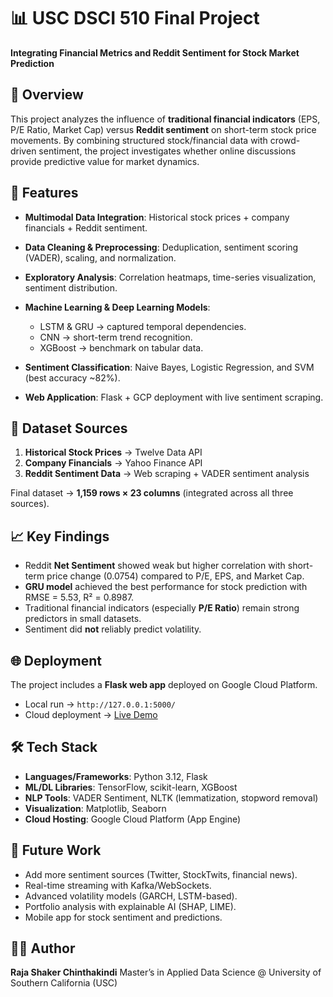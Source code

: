 
# 📊 USC DSCI 510 Final Project

**Integrating Financial Metrics and Reddit Sentiment for Stock Market Prediction**

## 📌 Overview

This project analyzes the influence of **traditional financial indicators** (EPS, P/E Ratio, Market Cap) versus **Reddit sentiment** on short-term stock price movements.
By combining structured stock/financial data with crowd-driven sentiment, the project investigates whether online discussions provide predictive value for market dynamics.


## 🚀 Features

* **Multimodal Data Integration**: Historical stock prices + company financials + Reddit sentiment.
* **Data Cleaning & Preprocessing**: Deduplication, sentiment scoring (VADER), scaling, and normalization.
* **Exploratory Analysis**: Correlation heatmaps, time-series visualization, sentiment distribution.
* **Machine Learning & Deep Learning Models**:

  * LSTM & GRU → captured temporal dependencies.
  * CNN → short-term trend recognition.
  * XGBoost → benchmark on tabular data.
* **Sentiment Classification**: Naive Bayes, Logistic Regression, and SVM (best accuracy \~82%).
* **Web Application**: Flask + GCP deployment with live sentiment scraping.


## 📂 Dataset Sources

1. **Historical Stock Prices** → Twelve Data API
2. **Company Financials** → Yahoo Finance API
3. **Reddit Sentiment Data** → Web scraping + VADER sentiment analysis

Final dataset → **1,159 rows × 23 columns** (integrated across all three sources).


## 📈 Key Findings

* Reddit **Net Sentiment** showed weak but higher correlation with short-term price change (0.0754) compared to P/E, EPS, and Market Cap.
* **GRU model** achieved the best performance for stock prediction with RMSE = 5.53, R² = 0.8987.
* Traditional financial indicators (especially **P/E Ratio**) remain strong predictors in small datasets.
* Sentiment did **not** reliably predict volatility.

## 🌐 Deployment

The project includes a **Flask web app** deployed on Google Cloud Platform.

* Local run → `http://127.0.0.1:5000/`
* Cloud deployment → [Live Demo](https://usc-dsci510-finalproject.wl.r.appspot.com/)


## 🛠️ Tech Stack

* **Languages/Frameworks**: Python 3.12, Flask
* **ML/DL Libraries**: TensorFlow, scikit-learn, XGBoost
* **NLP Tools**: VADER Sentiment, NLTK (lemmatization, stopword removal)
* **Visualization**: Matplotlib, Seaborn
* **Cloud Hosting**: Google Cloud Platform (App Engine)

## 📌 Future Work

* Add more sentiment sources (Twitter, StockTwits, financial news).
* Real-time streaming with Kafka/WebSockets.
* Advanced volatility models (GARCH, LSTM-based).
* Portfolio analysis with explainable AI (SHAP, LIME).
* Mobile app for stock sentiment and predictions.

## 👨‍💻 Author

**Raja Shaker Chinthakindi**
Master’s in Applied Data Science @ University of Southern California (USC)
